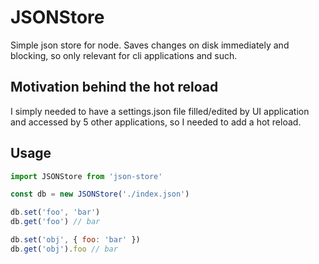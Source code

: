 # JSONStore

Simple json store for node. Saves changes on disk immediately and blocking, so only relevant for cli applications and such.

## Motivation behind the hot reload
I simply needed to have a settings.json file filled/edited by UI application and accessed by 5 other applications, so I needed to add a hot reload.

## Usage

```javascript
import JSONStore from 'json-store'

const db = new JSONStore('./index.json')

db.set('foo', 'bar')
db.get('foo') // bar

db.set('obj', { foo: 'bar' })
db.get('obj').foo // bar
```
